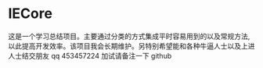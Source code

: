 # IECore
这是一个学习总结项目。主要通过分类的方式集成平时容易用到的以及常规方法,以此提高开发效率。该项目我会长期维护。另特别希望能和各种牛逼人士以及上进人士结交朋友 qq 453457224 加试请备注一下 github
